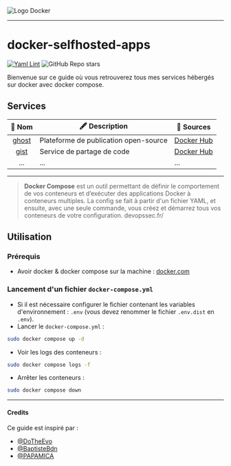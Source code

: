 ![Logo Docker](https://www.docker.com/wp-content/uploads/2022/03/horizontal-logo-monochromatic-white.png)

---

# docker-selfhosted-apps

[![Yaml Lint](https://github.com/Lindwen/docker-selfhosted-apps/actions/workflows/yaml-lint.yml/badge.svg)](https://github.com/Lindwen/docker-selfhosted-apps/actions/workflows/yaml-lint.yml)
![GitHub Repo stars](https://img.shields.io/github/stars/Lindwen/docker-selfhosted-apps)


Bienvenue sur ce guide où vous retrouverez tous mes services hébergés sur docker avec docker compose.

## Services

| 🤖 Nom | 🖋️ Description | 📑 Sources | 
|:--:|--|--|
| [ghost](./compose-files/ghost/) | Plateforme de publication open-source | [Docker Hub](https://hub.docker.com/_/ghost) |
| [gist](./compose-files/gist/) | Service de partage de code | [Docker Hub](https://hub.docker.com/r/sameersbn/gist) |
| ... | ... | ... |

---

> **Docker Compose** est un outil permettant de définir le comportement de vos conteneurs et d’exécuter des applications Docker à conteneurs multiples. La config se fait à partir d'un fichier YAML, et ensuite, avec une seule commande, vous créez et démarrez tous vos conteneurs de votre configuration.
devopssec.fr/

## Utilisation 

### Prérequis

* Avoir docker & docker compose sur la machine : [docker.com](https://docs.docker.com/engine/install/)

### Lancement d'un fichier `docker-compose.yml`

* Si il est nécessaire configurer le fichier contenant les variables d'environnement : `.env` (vous devez renommer le fichier `.env.dist` en `.env`).
* Lancer le `docker-compose.yml` :
```bash
sudo docker compose up -d
```
* Voir les logs des conteneurs :
```bash
sudo docker compose logs -f
```
* Arrêter les conteneurs :
```bash
sudo docker compose down
```

---

#### Credits

Ce guide est inspiré par :
* [@DoTheEvo](https://github.com/DoTheEvo/selfhosted-apps-docker)
* [@BaptisteBdn](https://github.com/BaptisteBdn/docker-selfhosted-apps)
* [@PAPAMICA](https://github.com/PAPAMICA/docker-compose-collection)